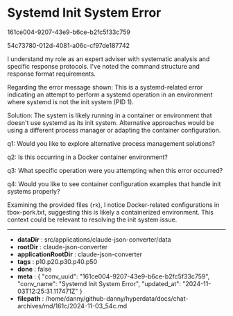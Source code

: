 # Systemd Init System Error

161ce004-9207-43e9-b6ce-b2fc5f33c759

54c73780-012d-4081-a06c-cf97de187742

 I understand my role as an expert adviser with systematic analysis and specific response protocols. I've noted the command structure and response format requirements.

Regarding the error message shown: This is a systemd-related error indicating an attempt to perform a systemd operation in an environment where systemd is not the init system (PID 1).

Solution:
The system is likely running in a container or environment that doesn't use systemd as its init system. Alternative approaches would be using a different process manager or adapting the container configuration.

q1: Would you like to explore alternative process management solutions?

q2: Is this occurring in a Docker container environment?

q3: What specific operation were you attempting when this error occurred?

q4: Would you like to see container configuration examples that handle init systems properly?

Examining the provided files (`rk`), I notice Docker-related configurations in tbox-pork.txt, suggesting this is likely a containerized environment. This context could be relevant to resolving the init system issue.

---

* **dataDir** : src/applications/claude-json-converter/data
* **rootDir** : claude-json-converter
* **applicationRootDir** : claude-json-converter
* **tags** : p10.p20.p30.p40.p50
* **done** : false
* **meta** : {
  "conv_uuid": "161ce004-9207-43e9-b6ce-b2fc5f33c759",
  "conv_name": "Systemd Init System Error",
  "updated_at": "2024-11-03T12:25:31.117471Z"
}
* **filepath** : /home/danny/github-danny/hyperdata/docs/chat-archives/md/161c/2024-11-03_54c.md